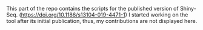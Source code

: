 This part of the repo contains the scripts for the published version of Shiny-Seq. (https://doi.org/10.1186/s13104-019-4471-1)
I started working on the tool after its initial publication, thus, my contributions are not displayed here.
